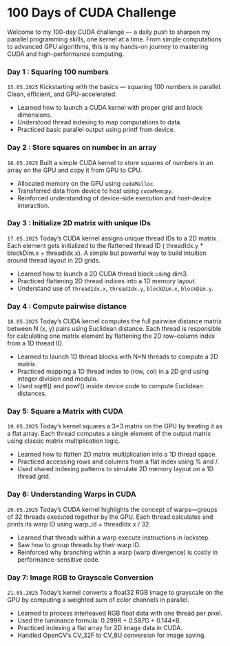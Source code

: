 # 100 Days of CUDA Challenge

Welcome to my 100-day CUDA challenge — a daily push to sharpen my parallel programming skills, one kernel at a time.
From simple computations to advanced GPU algorithms, this is my hands-on journey to mastering CUDA and high-performance
computing.

### Day 1 : Squaring 100 numbers

```15.05.2025```
Kickstarting with the basics — squaring 100 numbers in parallel. Clean, efficient, and GPU-accelerated.

- Learned how to launch a CUDA kernel with proper grid and block dimensions.
- Understood thread indexing to map computations to data.
- Practiced basic parallel output using printf from device.

### Day 2 : Store squares on number in an array

```16.05.2025```
Built a simple CUDA kernel to store squares of numbers in an array
on the GPU and copy it from GPU to CPU.

- Allocated memory on the GPU using `cudaMalloc`.
- Transferred data from device to host using `cudaMemcpy`.
- Reinforced understanding of device-side execution and host-device interaction.

### Day 3 : Initialize 2D matrix with unique IDs

```17.05.2025```
Today’s CUDA kernel assigns unique thread IDs to a 2D matrix. Each element gets initialized to the flattened thread ID (
threadIdx.y * blockDim.x + threadIdx.x).
A simple but powerful way to build intuition around thread layout in 2D grids.

- Learned how to launch a 2D CUDA thread block using dim3.
- Practiced flattening 2D thread indices into a 1D memory layout.
- Understand use of `threadIdx.x`, `threadIdx.y`, `blockDim.x`, `blockDim.y`.

### Day 4 : Compute pairwise distance

```18.05.2025```
Today’s CUDA kernel computes the full pairwise distance matrix between N (x, y) pairs using Euclidean distance. Each
thread is responsible for calculating one matrix element by flattening the 2D row–column index from a 1D thread ID.

- Learned to launch 1D thread blocks with N×N threads to compute a 2D matrix.
- Practiced mapping a 1D thread index to (row, col) in a 2D grid using integer division and modulo.
- Used sqrtf() and powf() inside device code to compute Euclidean distances.

### Day 5: Square a Matrix with CUDA

```19.05.2025```
Today’s kernel squares a 3×3 matrix on the GPU by treating it as a flat array. Each thread computes a single element of
the output matrix using classic matrix multiplication logic.

- Learned how to flatten 2D matrix multiplication into a 1D thread space.
- Practiced accessing rows and columns from a flat index using % and /.
- Used shared indexing patterns to simulate 2D memory layout on a 1D thread grid.

### Day 6: Understanding Warps in CUDA

```20.05.2025```
Today’s CUDA kernel highlights the concept of warps—groups of 32 threads executed together by the GPU. Each thread
calculates and prints its warp ID using warp_id = threadIdx.x / 32.

- Learned that threads within a warp execute instructions in lockstep.
- Saw how to group threads by their warp ID.
- Reinforced why branching within a warp (warp divergence) is costly in performance-sensitive code.

### Day 7: Image RGB to Grayscale Conversion

```21.05.2025```
Today’s kernel converts a float32 RGB image to grayscale on the GPU by computing a weighted sum of color channels in
parallel.

- Learned to process interleaved RGB float data with one thread per pixel.
- Used the luminance formula: 0.299*R + 0.587*G + 0.144*B.
- Practiced indexing a flat array for 2D image data in CUDA.
- Handled OpenCV’s CV_32F to CV_8U conversion for image saving.
